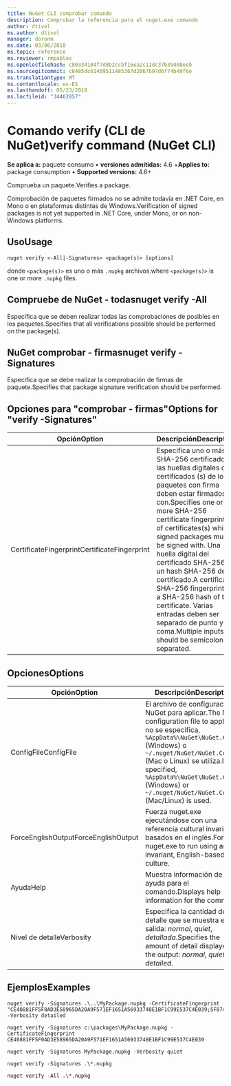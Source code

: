 ```yaml
---
title: NuGet CLI comprobar comando
description: Comprobar la referencia para el nuget.exe comando
author: dtivel
ms.author: dtivel
manager: doronm
ms.date: 03/06/2018
ms.topic: reference
ms.reviewer: rmpablos
ms.openlocfilehash: c80334104f7d8b2ccbf16ea2c11dc37b39408eeb
ms.sourcegitcommit: c8485dc61469511485367d2067b97d6f74b49f6e
ms.translationtype: MT
ms.contentlocale: es-ES
ms.lasthandoff: 05/23/2018
ms.locfileid: "34462857"
---
```

# <a name="verify-command-nuget-cli"></a><span data-ttu-id="70b08-103">Comando verify (CLI de NuGet)</span><span class="sxs-lookup"><span data-stu-id="70b08-103">verify command (NuGet CLI)</span></span>

<span data-ttu-id="70b08-104">**Se aplica a:** paquete consumo &bullet; **versiones admitidas:** 4.6 +</span><span class="sxs-lookup"><span data-stu-id="70b08-104">**Applies to:** package consumption &bullet; **Supported versions:** 4.6+</span></span>

<span data-ttu-id="70b08-105">Comprueba un paquete.</span><span class="sxs-lookup"><span data-stu-id="70b08-105">Verifies a package.</span></span>

<span data-ttu-id="70b08-106">Comprobación de paquetes firmados no se admite todavía en .NET Core, en Mono o en plataformas distintas de Windows.</span><span class="sxs-lookup"><span data-stu-id="70b08-106">Verification of signed packages is not yet supported in .NET Core, under Mono, or on non-Windows platforms.</span></span>

## <a name="usage"></a><span data-ttu-id="70b08-107">Uso</span><span class="sxs-lookup"><span data-stu-id="70b08-107">Usage</span></span>

```cli
nuget verify <-All|-Signatures> <package(s)> [options]
```

<span data-ttu-id="70b08-108">donde `<package(s)>` es uno o más `.nupkg` archivos.</span><span class="sxs-lookup"><span data-stu-id="70b08-108">where `<package(s)>` is one or more `.nupkg` files.</span></span>

## <a name="nuget-verify--all"></a><span data-ttu-id="70b08-109">Compruebe de NuGet - todas</span><span class="sxs-lookup"><span data-stu-id="70b08-109">nuget verify -All</span></span>

<span data-ttu-id="70b08-110">Especifica que se deben realizar todas las comprobaciones de posibles en los paquetes.</span><span class="sxs-lookup"><span data-stu-id="70b08-110">Specifies that all verifications possible should be performed on the package(s).</span></span>

## <a name="nuget-verify--signatures"></a><span data-ttu-id="70b08-111">NuGet comprobar - firmas</span><span class="sxs-lookup"><span data-stu-id="70b08-111">nuget verify -Signatures</span></span>

<span data-ttu-id="70b08-112">Especifica que se debe realizar la comprobación de firmas de paquete.</span><span class="sxs-lookup"><span data-stu-id="70b08-112">Specifies that package signature verification should be performed.</span></span>

## <a name="options-for-verify--signatures"></a><span data-ttu-id="70b08-113">Opciones para "comprobar - firmas"</span><span class="sxs-lookup"><span data-stu-id="70b08-113">Options for "verify -Signatures"</span></span>

| <span data-ttu-id="70b08-114">Opción</span><span class="sxs-lookup"><span data-stu-id="70b08-114">Option</span></span> | <span data-ttu-id="70b08-115">Descripción</span><span class="sxs-lookup"><span data-stu-id="70b08-115">Description</span></span> |
| --- | --- |
| <span data-ttu-id="70b08-116">CertificateFingerprint</span><span class="sxs-lookup"><span data-stu-id="70b08-116">CertificateFingerprint</span></span> | <span data-ttu-id="70b08-117">Especifica uno o más SHA-256 certificado las huellas digitales de certificados (s) de los paquetes con firma deben estar firmados con.</span><span class="sxs-lookup"><span data-stu-id="70b08-117">Specifies one or more SHA-256 certificate fingerprints of certificates(s) which signed packages must be signed with.</span></span> <span data-ttu-id="70b08-118">Una huella digital del certificado SHA-256 es un hash SHA-256 del certificado.</span><span class="sxs-lookup"><span data-stu-id="70b08-118">A certificate SHA-256 fingerprint is a SHA-256 hash of the certificate.</span></span> <span data-ttu-id="70b08-119">Varias entradas deben ser separado de punto y coma.</span><span class="sxs-lookup"><span data-stu-id="70b08-119">Multiple inputs should be semicolon separated.</span></span> |

## <a name="options"></a><span data-ttu-id="70b08-120">Opciones</span><span class="sxs-lookup"><span data-stu-id="70b08-120">Options</span></span>

| <span data-ttu-id="70b08-121">Opción</span><span class="sxs-lookup"><span data-stu-id="70b08-121">Option</span></span> | <span data-ttu-id="70b08-122">Descripción</span><span class="sxs-lookup"><span data-stu-id="70b08-122">Description</span></span> |
| --- | --- |
| <span data-ttu-id="70b08-123">ConfigFile</span><span class="sxs-lookup"><span data-stu-id="70b08-123">ConfigFile</span></span> | <span data-ttu-id="70b08-124">El archivo de configuración de NuGet para aplicar.</span><span class="sxs-lookup"><span data-stu-id="70b08-124">The NuGet configuration file to apply.</span></span> <span data-ttu-id="70b08-125">Si no se especifica, `%AppData%\NuGet\NuGet.Config` (Windows) o `~/.nuget/NuGet/NuGet.Config` (Mac o Linux) se utiliza.</span><span class="sxs-lookup"><span data-stu-id="70b08-125">If not specified, `%AppData%\NuGet\NuGet.Config` (Windows) or `~/.nuget/NuGet/NuGet.Config` (Mac/Linux) is used.</span></span>|
| <span data-ttu-id="70b08-126">ForceEnglishOutput</span><span class="sxs-lookup"><span data-stu-id="70b08-126">ForceEnglishOutput</span></span> | <span data-ttu-id="70b08-127">Fuerza nuget.exe ejecutándose con una referencia cultural invariable, basados en el inglés.</span><span class="sxs-lookup"><span data-stu-id="70b08-127">Forces nuget.exe to run using an invariant, English-based culture.</span></span> |
| <span data-ttu-id="70b08-128">Ayuda</span><span class="sxs-lookup"><span data-stu-id="70b08-128">Help</span></span> | <span data-ttu-id="70b08-129">Muestra información de ayuda para el comando.</span><span class="sxs-lookup"><span data-stu-id="70b08-129">Displays help information for the command.</span></span> |
| <span data-ttu-id="70b08-130">Nivel de detalle</span><span class="sxs-lookup"><span data-stu-id="70b08-130">Verbosity</span></span> | <span data-ttu-id="70b08-131">Especifica la cantidad de detalle que se muestra en la salida: *normal*, *quiet*, *detallada*.</span><span class="sxs-lookup"><span data-stu-id="70b08-131">Specifies the amount of detail displayed in the output: *normal*, *quiet*, *detailed*.</span></span> |

## <a name="examples"></a><span data-ttu-id="70b08-132">Ejemplos</span><span class="sxs-lookup"><span data-stu-id="70b08-132">Examples</span></span>

```cli
nuget verify -Signatures .\..\MyPackage.nupkg -CertificateFingerprint "CE40881FF5F0AD3E58965DA20A9F571EF1651A56933748E1BF1C99E537C4E039;5F874AAF47BCB268A19357364E7FBB09D6BF9E8A93E1229909AC5CAC865802E2" -Verbosity detailed

nuget verify -Signatures c:\packages\MyPackage.nupkg -CertificateFingerprint CE40881FF5F0AD3E58965DA20A9F571EF1651A56933748E1BF1C99E537C4E039

nuget verify -Signatures MyPackage.nupkg -Verbosity quiet

nuget verify -Signatures .\*.nupkg

nuget verify -All .\*.nupkg

```